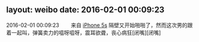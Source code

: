 layout: weibo
date: 2016-02-01 00:09:23
---
2016-02-01 00:09:23  &nbsp;&nbsp;&nbsp;&nbsp;&nbsp;&nbsp; 来自 <a href="sinaweibo://customweibosource" rel="nofollow">iPhone 5s</a>
隔壁又开始啪啪了，然而这次男的跟着一起叫，弹簧卖力的嗞呀嗞呀，震耳欲聋，丧心病狂[闭嘴][闭嘴] ​​​
